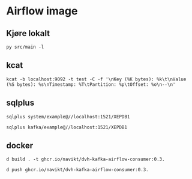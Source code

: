 # Airflow image

## Kjøre lokalt

`py src/main -l`

## kcat

`kcat -b localhost:9092 -t test -C -f '\nKey (%K bytes): %k\t\nValue (%S bytes): %s\nTimestamp: %T\tPartition: %p\tOffset: %o\n--\n'`

## sqlplus

`sqlplus system/example@//localhost:1521/XEPDB1`

`sqlplus kafka/example@//localhost:1521/XEPDB1`

## docker

`d build . -t ghcr.io/navikt/dvh-kafka-airflow-consumer:0.3.`

`d push ghcr.io/navikt/dvh-kafka-airflow-consumer:0.3.`
